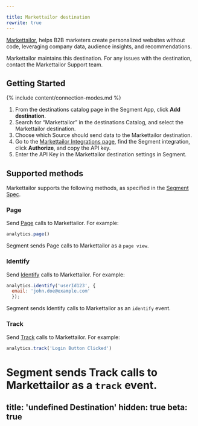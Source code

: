 ```yaml
---

title: Markettailor destination
rewrite: true
---
```


[Markettailor](https://www.markettailor.io/), helps B2B marketers create personalized websites without code, leveraging company data, audience insights, and recommendations.

Markettailor maintains this destination. For any issues with the destination, contact the Markettailor Support team.

## Getting Started
{% include content/connection-modes.md %}

1. From the destinations catalog page in the Segment App, click **Add destination**.
2. Search for “Markettailor” in the destinations Catalog, and select the Markettailor destination.
3. Choose which Source should send data to the Markettailor destination.
4. Go to the [Markettailor Integrations page](https://app.markettailor.io/integrations), find the Segment integration, click **Authorize**, and copy the API key.
5. Enter the API Key in the Markettailor destination settings in Segment.

## Supported methods

Markettailor supports the following methods, as specified in the [Segment Spec](/docs/connections/spec).

### Page

Send [Page](/docs/connections/spec/page) calls to Markettailor. For example:

```js
analytics.page()
```

Segment sends Page calls to Markettailor as a `page view`.

### Identify
Send [Identify](/docs/connections/spec/identify) calls to Markettailor. For example:

```js
analytics.identify('userId123', {
  email: 'john.doe@example.com'
  });
```

Segment sends Identify calls to Markettailor as an `identify` event.

### Track
Send [Track](/docs/connections/spec/track) calls to Markettailor. For example:

```js
analytics.track('Login Button Clicked')
```

Segment sends Track calls to Markettailor as a `track` event.
=======
title: 'undefined Destination'
hidden: true
beta: true
---

